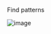 Find patterns

![image](https://user-images.githubusercontent.com/23376002/201724587-380e2a14-7f43-4f0c-ba35-24f859d5dd77.png)


